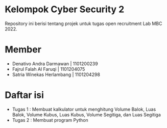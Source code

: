 # Kelompok Cyber Security 2

Repository ini berisi tentang projek untuk tugas open recruitment Lab MBC 2022.

# Member
- Denativo Andra Darmawan | 1101200239
- Fajrul Falah Al Faruqi | 1101204075
- Satria Winekas Herlambang | 1101204298

# Daftar isi
- Tugas 1 : Membuat kalkulator untuk menghitung Volume Balok, Luas Balok, Volume Kubus, Luas Kubus, Volume Segitiga, dan Luas Segitiga
- Tugas 2 : Membuat program Python
